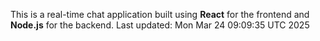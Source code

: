This is a real-time chat application built using **React** for the frontend and **Node.js** for the backend.
Last updated: Mon Mar 24 09:09:35 UTC 2025

